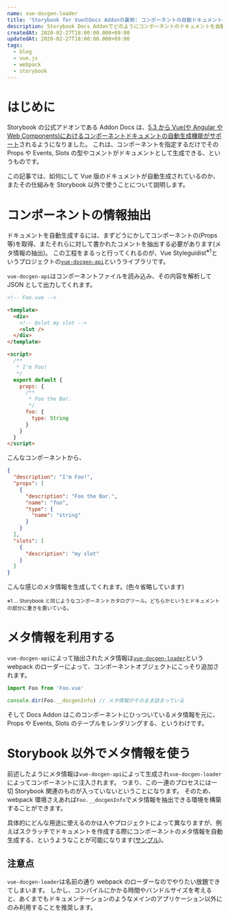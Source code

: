 ```yaml
---
name: vue-docgen-loader
title: 'Storybook for VueのDocs Addonの裏側: コンポーネントの自動ドキュメント生成について'
description: Storybook Docs Addonでどのようにコンポーネントのドキュメントを自動生成しているか、またそのツールを使った独自のドキュメント作成についてなど
createdAt: 2020-02-27T18:00:00.000+09:00
updatedAt: 2020-02-27T18:00:00.000+09:00
tags:
  - blog
  - vue.js
  - webpack
  - storybook
---
```


# はじめに

Storybook の公式アドオンである Addon Docs は、[5.3 から Vue(や Angular や Web Components)におけるコンポーネントドキュメントの自動生成機能がサポート](https://medium.com/storybookjs/storybook-docs-for-new-frameworks-b1f6090ee0ea)されるようになりました。
これは、コンポーネントを指定するだけでその Props や Events, Slots の型やコメントがドキュメントとして生成できる、というものです。

この記事では、如何にして Vue 版のドキュメントが自動生成されているのか、またその仕組みを Storybook 以外で使うことについて説明します。

# コンポーネントの情報抽出

ドキュメントを自動生成するには、まずどうにかしてコンポーネントの(Props 等)を取得、またそれらに対して書かれたコメントを抽出する必要があります(メタ情報の抽出)。
この工程をまるっと行ってくれるのが、Vue Styleguidist<sup>※1</sup>というプロジェクトの[`vue-docgen-api`](https://github.com/vue-styleguidist/vue-styleguidist/tree/dev/packages/vue-docgen-api)というライブラリです。

`vue-docgen-api`はコンポーネントファイルを読み込み、その内容を解析して JSON として出力してくれます。

```html
<!-- Foo.vue -->

<template>
  <div>
    <!-- @slot my slot -->
    <slot />
  </div>
</template>

<script>
  /**
   * I'm Foo!
   */
  export default {
    props: {
      /**
       * Foo the Bar.
       */
      foo: {
        type: String
      }
    }
  }
</script>
```

こんなコンポーネントから、

```json
{
  "description": "I'm Foo!",
  "props": [
    {
      "description": "Foo the Bar.",
      "name": "foo",
      "type": {
        "name": "string"
      }
    }
  ],
  "slots": [
    {
      "description": "my slot"
    }
  ]
}
```

こんな感じのメタ情報を生成してくれます。(色々省略しています)

<small>※1 ... Storybook と同じようなコンポーネントカタログツール。どちらかというとドキュメントの部分に重きを置いている。</small>

# メタ情報を利用する

`vue-docgen-api`によって抽出されたメタ情報は[`vue-docgen-loader`](https://github.com/pocka/vue-docgen-loader)という webpack のローダーによって、コンポーネントオブジェクトにこっそり追加されます。

```js
import Foo from 'Foo.vue'

console.dir(Foo.__docgenInfo) // メタ情報がそのまま詰まっている
```

そして Docs Addon はこのコンポーネントにひっついているメタ情報を元に、Props や Events, Slots のテーブルをレンダリングする、というわけです。

# Storybook 以外でメタ情報を使う

前述したようにメタ情報は`vue-docgen-api`によって生成され`vue-docgen-loader`によってコンポーネントに注入されます。
つまり、この一連のプロセスには一切 Storybook 関連のものが入っていないということになります。
そのため、webpack 環境さえあれば`Foo.__docgenInfo`でメタ情報を抽出できる環境を構築することができます。

具体的にどんな用途に使えるのかは人やプロジェクトによって異なりますが、例えばスクラッチでドキュメントを作成する際にコンポーネントのメタ情報を自動生成する、というようなことが可能になります([サンプル](https://github.com/pocka/vue-docgen-loader-usage-sample))。

## 注意点

`vue-docgen-loader`は名前の通り webpack のローダーなのでやりたい放題できてしまいます。
しかし、コンパイルにかかる時間やバンドルサイズを考えると、あくまでもドキュメンテーションのようなメインのアプリケーション以外にのみ利用することを推奨します。

